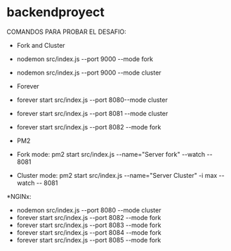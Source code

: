 # backendproyect

COMANDOS PARA PROBAR EL DESAFIO:

* Fork and Cluster
* nodemon src/index.js --port 9000 --mode fork
* nodemon src/index.js --port 9000 --mode cluster
 
* Forever
* forever start src/index.js --port 8080--mode cluster
* forever start src/index.js --port 8081 --mode cluster
* forever start src/index.js --port 8082 --mode fork

* PM2
* Fork mode: pm2 start src/index.js --name="Server fork" --watch -- 8081
* Cluster mode: pm2 start src/index.js --name="Server Cluster" -i max --watch -- 8081

*NGINx: 
* nodemon src/index.js --port 8080 --mode cluster
* forever start src/index.js --port 8082 --mode fork
* forever start src/index.js --port 8083 --mode fork
* forever start src/index.js --port 8084 --mode fork
* forever start src/index.js --port 8085 --mode fork
